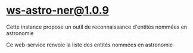 # ws-astro-ner@1.0.9

Cette instance propose un outil de reconnaissance d'entités nommées en astronomie

Ce web-service renvoie la liste des entités nommées en astronomie
